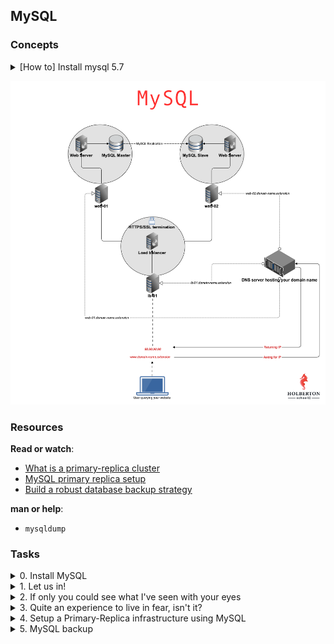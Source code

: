 ## MySQL

### Concepts

<details>
<summary>[How to] Install mysql 5.7</summary>

1. Copy the key here to your clipboard

[https://dev.mysql.com/doc/refman/5.7/en/checking-gpg-signature.html](https://dev.mysql.com/doc/refman/5.7/en/checking-gpg-signature.html)

2. Save it in a file on your machine i.e. signature.key and then

```shell
sudo apt-key add signature.key
```

3. add the apt repo

```shell
sudo sh -c 'echo "deb http://repo.mysql.com/apt/ubuntu bionic mysql-5.7" >> /etc/apt/sources.list.d/mysql.list'
```

4. update apt

```shell
sudo apt-get update
```

5. now check your available versions:

```shell
vagrant@ubuntu-focal:/vagrant$ sudo apt-cache policy mysql-server
mysql-server:
  Installed: (none)
  Candidate: 8.0.27-0ubuntu0.20.04.1
  Version table:
     8.0.27-0ubuntu0.20.04.1 500
        500 http://archive.ubuntu.com/ubuntu focal-updates/main amd64 Packages
        500 http://security.ubuntu.com/ubuntu focal-security/main amd64 Packages
     8.0.19-0ubuntu5 500
        500 http://archive.ubuntu.com/ubuntu focal/main amd64 Packages
     5.7.37-1ubuntu18.04 500
        500 http://repo.mysql.com/apt/ubuntu bionic/mysql-5.7 amd64 Packages
```

5. Now install mysql 5.7

```shell
sudo apt install -f mysql-client=5.7* mysql-community-server=5.7* mysql-server=5.7*
```
</details>

![MySQL](MySQL.png)

### Resources

**Read or watch**:

- [What is a primary-replica cluster](https://www.digitalocean.com/community/tutorials/how-to-choose-a-redundancy-plan-to-ensure-high-availability#sql-replication)
- [MySQL primary replica setup](https://www.digitalocean.com/community/tutorials/how-to-set-up-replication-in-mysql)
- [Build a robust database backup strategy](https://www.databasejournal.com/ms-sql/developing-a-sql-server-backup-strategy/)

**man or help**:

- `mysqldump`

### Tasks

<details>
<summary>0. Install MySQL</summary>

First, it's essential to install MySQL on **both** your web-01 and web-02 servers.

- The MySQL distribution should be version 5.7.x
- Ensure that [task #3](../0x0B-ssh/) from your [SSH project](../0x0B-ssh/) is completed for servers `web-01` and `web-02`. The checker will verify the MySQL status by connecting to your servers.
- Don’t forget to push your [README.md] to GitHub.

_Example:_

```shell
ubuntu@229-web-01:~$ mysql --version
mysql  Ver 14.14 Distrib 5.7.25, for Linux (x86_64) using  EditLine wrapper
ubuntu@229-web-01:~$
```
</details>


<details>
<summary>1. Let us in!</summary>

To ensure your servers are correctly set up, we require you to establish a user and password for **both** MySQL databases, which will grant the checker access.

- On both `web-01` and `web-02`, create a MySQL user called `holberton_user` with the host name as `localhost` and the password as `projectcorrection280hbtn`. This will enable us to check the replication status on both servers.
- Confirm that `holberton_user` has the necessary permissions to inspect the primary/replica status of your databases.
- Additionally, ensure that [task #3](../0x0B-ssh/) of your [SSH project](../0x0B-ssh/) is completed for `web-01` and `web-02`. You may need to add the public key to `web-02` as it was only added to `web-01` for this project. The checker will connect to your servers to verify the MySQL status.

_Example:_

```shell
ubuntu@229-web-01:~$ mysql -uholberton_user -p -e "SHOW GRANTS FOR 'holberton_user'@'localhost'"
Enter password:
+-----------------------------------------------------------------+
| Grants for holberton_user@localhost                             |
+-----------------------------------------------------------------+
| GRANT REPLICATION CLIENT ON *.* TO 'holberton_user'@'localhost' |
+-----------------------------------------------------------------+
ubuntu@229-web-01:~$
```
</details>


<details>
<summary>2. If only you could see what I've seen with your eyes</summary>

To establish replication, it's necessary to have a database with a minimum of one table and one row in your primary MySQL server (web-01) to replicate.

- Construct a database called `tyrell_corp`.
- Inside the `tyrell_corp` database, generate a table named `nexus6` and insert at least one record into it.
- Ensure that `holberton_user` has `SELECT` permissions on your table, enabling us to verify the existence of the table and that it's not empty.

_Example:_

```shell
ubuntu@229-web-01:~$ mysql -uholberton_user -p -e "use tyrell_corp; select * from nexus6"
Enter password:
+----+-------+
| id | name  |
+----+-------+
|  1 | Leon  |
+----+-------+
ubuntu@229-web-01:~$
```
</details>


<details>
<summary>3. Quite an experience to live in fear, isn't it?</summary>

Before you start syncing your main and backup servers, you need to do one more thing. On your **main** MySQL server (web-01), make a new user for the backup server.

- The new user should be called `replica_user`, with the host name set to `%`, and you can pick any password you like.
- `replica_user` needs the right permissions to copy your main MySQL server.
- `holberton_user` needs to be able to look at the `mysql.user` table to check that `replica_user` was set up right.

_Example:_

```shell
ubuntu@229-web-01:~$ mysql -uholberton_user -p -e 'SELECT user, Repl_slave_priv FROM mysql.user'
Enter password:
+------------------+-----------------+
| user             | Repl_slave_priv |
+------------------+-----------------+
| root             | Y               |
| mysql.session    | N               |
| mysql.sys        | N               |
| debian-sys-maint | Y               |
| holberton_user   | N               |
| replica_user     | Y               |
+------------------+-----------------+
ubuntu@229-web-01:~$
```
</details>


<details>
<summary>4. Setup a Primary-Replica infrastructure using MySQL</summary>

![Primary-Replica](Primary-Replica.gif)

Having a replica for your MySQL database is good for two reasons:

- Redundancy: If one of the database servers stops working, you still have another one that works and a copy of your data.
- Load distribution: You can divide the read tasks between the two servers. This lessens the load on the main server and makes queries faster.

**What you need to do:**

- The main MySQL must be on `web-01` - don't use the `bind-address`, just put a comment on this parameter.
- MySQL replica must be hosted on `web-02`.
- Set up replication for the MySQL database called `tyrell_corp`.
- Give your MySQL main configuration as an answer file(`my.cnf` or `mysqld.cnf`) with the name `4-mysql_configuration_primary`.
- Give your MySQL backup configuration as an answer file with the name `4-mysql_configuration_replica`.

**Helpful hints:**

- After setting up MySQL replication, add a new record in your table through MySQL on `web-01` and check if the record has been replicated in MySQL `web-02`. If you see it, it means your replication is working!
- **Make sure that UFW is allowing connections through port 3306 (the usual MySQL port) or else replication won't work**.

_Example:_

**`web-01`**

```shell
ubuntu@web-01:~$ mysql -uholberton_user -p
Enter password: 
Welcome to the MySQL monitor.  Commands end with ; or \g.
Your MySQL connection id is 1467
Server version: 5.5.49-0ubuntu0.14.04.1-log (Ubuntu)

Copyright (c) 2000, 2016, Oracle and/or its affiliates. All rights reserved.

Oracle is a registered trademark of Oracle Corporation and/or its
affiliates. Other names may be trademarks of their respective
owners.

Type 'help;' or '\h' for help. Type '\c' to clear the current input statement.

mysql> show master status;
+------------------+----------+--------------------+------------------+
| File             | Position | Binlog_Do_DB       | Binlog_Ignore_DB |
+------------------+----------+--------------------+------------------+
| mysql-bin.000009 |      107 | tyrell_corp          |                  |
+------------------+----------+--------------------+------------------+
1 row in set (0.00 sec)

mysql> 
```

**`web-02`**

```shell
root@web-02:/home/ubuntu# mysql -uholberton_user -p
Enter password: 
Welcome to the MySQL monitor.  Commands end with ; or \g.
Your MySQL connection id is 53
Server version: 5.5.49-0ubuntu0.14.04.1-log (Ubuntu)

Copyright (c) 2000, 2016, Oracle and/or its affiliates. All rights reserved.

Oracle is a registered trademark of Oracle Corporation and/or its
affiliates. Other names may be trademarks of their respective
owners.

Type 'help;' or '\h' for help. Type '\c' to clear the current input statement.

mysql> show slave status\G
*************************** 1. row ***************************
               Slave_IO_State: Waiting for master to send event
                  Master_Host: 158.69.68.78
                  Master_User: replica_user
                  Master_Port: 3306
                Connect_Retry: 60
              Master_Log_File: mysql-bin.000009
          Read_Master_Log_Pos: 107
               Relay_Log_File: mysql-relay-bin.000022
                Relay_Log_Pos: 253
        Relay_Master_Log_File: mysql-bin.000009
             Slave_IO_Running: Yes
            Slave_SQL_Running: Yes
              Replicate_Do_DB: 
          Replicate_Ignore_DB: 
           Replicate_Do_Table: 
       Replicate_Ignore_Table: 
      Replicate_Wild_Do_Table: 
  Replicate_Wild_Ignore_Table: 
                   Last_Errno: 0
                   Last_Error: 
                 Skip_Counter: 0
          Exec_Master_Log_Pos: 107
              Relay_Log_Space: 452
              Until_Condition: None
               Until_Log_File: 
                Until_Log_Pos: 0
           Master_SSL_Allowed: No
           Master_SSL_CA_File: 
           Master_SSL_CA_Path: 
              Master_SSL_Cert: 
            Master_SSL_Cipher: 
               Master_SSL_Key: 
        Seconds_Behind_Master: 0
Master_SSL_Ve
```
***
**File:**
- File: `4-mysql_configuration_primary, 4-mysql_configuration_replica`
</details>


<details>
<summary>5. MySQL backup</summary>

![Flooded Datacenter (flooded_datacenter.jpg)](https://www.youtube.com/watch?v=ANU-oSE5_hU)

What if the data center where both your primary and replica database servers are hosted are down because of a power outage or even worse: flooding, fire? Then you wouldn’t be able to get to your data or it could be lost. That's why you want to make a copy and keep them in a different system in another place. You can do this by making a copy of your MySQL data, squashing them and keeping them in a different data center.

Write a Bash script that generates a MySQL dump and creates a compressed archive out of it.

_Requirements:_
- The MySQL dump must have all your MySQL databases
- The MySQL dump must be called `backup.sql`
- The MySQL dump file has to be compressed to a `tar.gz` archive
- This archive must be named like this: `day-month-year.tar.gz`
- The user to connect to the MySQL database must be `root`
- The Bash script takes one argument that is the password used to connect to the MySQL database

_Example:_
```shell
ubuntu@03-web-01:~$ ls
5-mysql_backup
ubuntu@03-web-01:~$ ./5-mysql_backup mydummypassword
backup.sql
ubuntu@03-web-01:~$ ls
01-03-2017.tar.gz  5-mysql_backup  backup.sql
ubuntu@03-web-01:~$ more backup.sql
-- MySQL dump 10.13  Distrib 5.7.25, for debian-linux-gnu (x86_64)
--
-- Host: localhost    Database:
-- ------------------------------------------------------
-- Server version   5.7.25-0ubuntu0.14.04.1

/*!40101 SET @OLD_CHARACTER_SET_CLIENT=@@CHARACTER_SET_CLIENT */;
/*!40101 SET @OLD_CHARACTER_SET_RESULTS=@@CHARACTER_SET_RESULTS */;
/*!40101 SET @OLD_COLLATION_CONNECTION=@@COLLATION_CONNECTION */;
/*!40101 SET NAMES utf8 */;
/*!40103 SET @OLD_TIME_ZONE=@@TIME_ZONE */;
/*!40103 SET TIME_ZONE='+00:00' */;
/*!40014 SET @OLD_UNIQUE_CHECKS=@@UNIQUE_CHECKS, UNIQUE_CHECKS=0 */;
/*!40014 SET @OLD_FOREIGN_KEY_CHECKS=@@FOREIGN_KEY_CHECKS, FOREIGN_KEY_CHECKS=0 */;
/*!40101 SET @OLD_SQL_MODE=@@SQL_MODE, SQL_MODE='NO_AUTO_VALUE_ON_ZERO' */;
/*!40111 SET @OLD_SQL_NOTES=@@SQL_NOTES, SQL_NOTES=0 */;

--
-- Current Database: `tyrell_corp`
--

CREATE DATABASE /*!32312 IF NOT EXISTS*/ `tyrell_corp` /*!40100 DEFAULT CHARACTER SET latin1 */;

USE `tyrell_corp`;

--
-- Table structure for table `nexus6`
--

DROP TABLE IF EXISTS `nexus6`;
/*!40101 SET @saved_cs_client     = @@character_set_client */;
/*!40101 SET character_set_client = utf8 */;
CREATE TABLE `nexus6` (
  `id` int(6) unsigned NOT NULL AUTO_INCREMENT,
  `firstname` varchar(30) NOT NULL,
  `lastname` varchar(30) NOT NULL,
  `email` varchar(50) DEFAULT NULL,
  `reg_date` timestamp NOT NULL DEFAULT CURRENT_TIMESTAMP ON UPDATE CURRENT_TIMESTAMP,
  PRIMARY KEY (`id`)
) ENGINE=InnoDB AUTO_INCREMENT=2 DEFAULT CHARSET=latin1;
/*!40101 SET character_set_client = @saved_cs_client */;
ubuntu@03-web-01:~$
ubuntu@03-web-01:~$ file 01-03-2017.tar.gz
01-03-2017.tar.gz: gzip compressed data, from Unix, last modified: Wed Mar  1 23:38:09 2017
ubuntu@03-web-01:~$
```
***
**File:**
- File: `5-mysql_backup`
</details>
